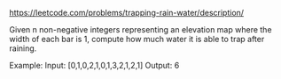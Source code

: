 https://leetcode.com/problems/trapping-rain-water/description/

Given n non-negative integers representing an elevation map where the width of each bar is 1, compute how much water it is able to trap after raining.

Example:
Input: [0,1,0,2,1,0,1,3,2,1,2,1]
Output: 6
